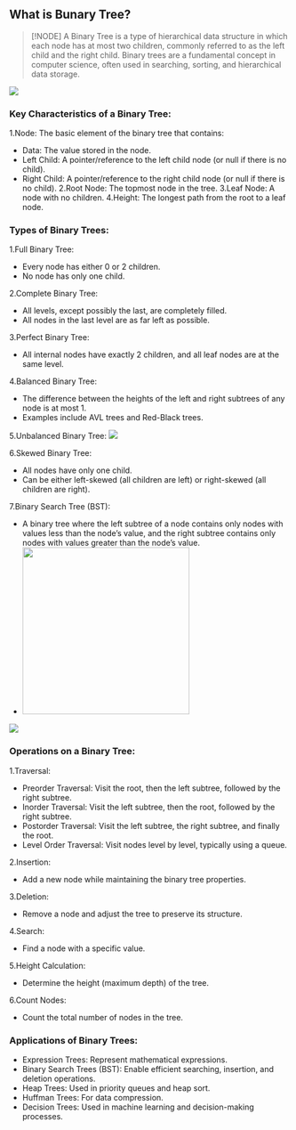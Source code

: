 ## What is Bunary Tree? 

>[!NODE]
>A Binary Tree is a type of hierarchical data structure in which each node has at most two children, commonly referred to as the left child and the right child. Binary trees are a fundamental concept in computer science, often used in searching, sorting, and hierarchical data storage.

<img src="https://miro.medium.com/v2/resize:fit:720/format:webp/1*5ky_fbOCCk557ZRiYAiCmw.png"/>

### Key Characteristics of a Binary Tree:
1.Node: The basic element of the binary tree that contains:
- Data: The value stored in the node.
- Left Child: A pointer/reference to the left child node (or null if there is no child).
- Right Child: A pointer/reference to the right child node (or null if there is no child).
2.Root Node: The topmost node in the tree.
3.Leaf Node: A node with no children.
4.Height: The longest path from the root to a leaf node.


### Types of Binary Trees:
1.Full Binary Tree:
- Every node has either 0 or 2 children.
- No node has only one child.

2.Complete Binary Tree:
- All levels, except possibly the last, are completely filled.
- All nodes in the last level are as far left as possible.
  
3.Perfect Binary Tree:
- All internal nodes have exactly 2 children, and all leaf nodes are at the same level.
  
4.Balanced Binary Tree:
- The difference between the heights of the left and right subtrees of any node is at most 1.
- Examples include AVL trees and Red-Black trees.

5.Unbalanced Binary Tree:
<img src="https://appliedgo.net/balancedtree/media/BinTreeShapes.png"/>
  
6.Skewed Binary Tree:
- All nodes have only one child.
- Can be either left-skewed (all children are left) or right-skewed (all children are right).
  
7.Binary Search Tree (BST):
- A binary tree where the left subtree of a node contains only nodes with values less than the node’s value, and the right subtree contains only nodes with values greater than the node’s value.
- <img src="https://courses.grainger.illinois.edu/cs225/fa2019/assets/notes/bst/bsttreetraversal.png" height="300px" width="full"/>

<img src="https://miro.medium.com/v2/resize:fit:4800/format:webp/1*CMGFtehu01ZEBgzHG71sMg.png"/>

### Operations on a Binary Tree:
1.Traversal:
- Preorder Traversal: Visit the root, then the left subtree, followed by the right subtree.
- Inorder Traversal: Visit the left subtree, then the root, followed by the right subtree.
- Postorder Traversal: Visit the left subtree, the right subtree, and finally the root.
- Level Order Traversal: Visit nodes level by level, typically using a queue.

2.Insertion:
- Add a new node while maintaining the binary tree properties.
  
3.Deletion:
- Remove a node and adjust the tree to preserve its structure.
  
4.Search:
- Find a node with a specific value.
  
5.Height Calculation:
- Determine the height (maximum depth) of the tree.
  
6.Count Nodes:
- Count the total number of nodes in the tree.

### Applications of Binary Trees:
- Expression Trees: Represent mathematical expressions.
- Binary Search Trees (BST): Enable efficient searching, insertion, and deletion operations.
- Heap Trees: Used in priority queues and heap sort.
- Huffman Trees: For data compression.
- Decision Trees: Used in machine learning and decision-making processes.
